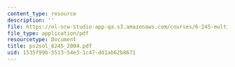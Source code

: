 ```yaml
---
content_type: resource
description: ''
file: https://ol-ocw-studio-app-qa.s3.amazonaws.com/courses/6-245-multivariable-control-systems-spring-2004/1535f99b551354e31c47dd1ab62b8671_ps2sol_6245_2004.pdf
file_type: application/pdf
resourcetype: Document
title: ps2sol_6245_2004.pdf
uid: 1535f99b-5513-54e3-1c47-dd1ab62b8671
---
```

